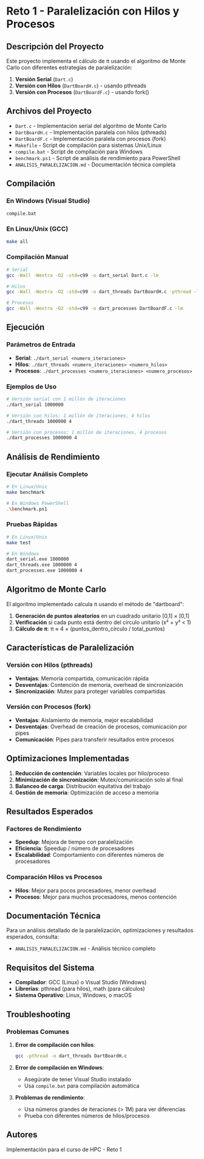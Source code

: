 # Reto 1 - Paralelización con Hilos y Procesos

## Descripción del Proyecto

Este proyecto implementa el cálculo de π usando el algoritmo de Monte Carlo con diferentes estrategias de paralelización:

1. **Versión Serial** (`Dart.c`)
2. **Versión con Hilos** (`DartBoardH.c`) - usando pthreads
3. **Versión con Procesos** (`DartBoardF.c`) - usando fork()

## Archivos del Proyecto

- `Dart.c` - Implementación serial del algoritmo de Monte Carlo
- `DartBoardH.c` - Implementación paralela con hilos (pthreads)
- `DartBoardF.c` - Implementación paralela con procesos (fork)
- `Makefile` - Script de compilación para sistemas Unix/Linux
- `compile.bat` - Script de compilación para Windows
- `benchmark.ps1` - Script de análisis de rendimiento para PowerShell
- `ANALISIS_PARALELIZACION.md` - Documentación técnica completa

## Compilación

### En Windows (Visual Studio)
```cmd
compile.bat
```

### En Linux/Unix (GCC)
```bash
make all
```

### Compilación Manual
```bash
# Serial
gcc -Wall -Wextra -O2 -std=c99 -o dart_serial Dart.c -lm

# Hilos
gcc -Wall -Wextra -O2 -std=c99 -o dart_threads DartBoardH.c -pthread -lm

# Procesos
gcc -Wall -Wextra -O2 -std=c99 -o dart_processes DartBoardF.c -lm
```

## Ejecución

### Parámetros de Entrada
- **Serial**: `./dart_serial <numero_iteraciones>`
- **Hilos**: `./dart_threads <numero_iteraciones> <numero_hilos>`
- **Procesos**: `./dart_processes <numero_iteraciones> <numero_procesos>`

### Ejemplos de Uso
```bash
# Versión serial con 1 millón de iteraciones
./dart_serial 1000000

# Versión con hilos: 1 millón de iteraciones, 4 hilos
./dart_threads 1000000 4

# Versión con procesos: 1 millón de iteraciones, 4 procesos
./dart_processes 1000000 4
```

## Análisis de Rendimiento

### Ejecutar Análisis Completo
```bash
# En Linux/Unix
make benchmark

# En Windows PowerShell
.\benchmark.ps1
```

### Pruebas Rápidas
```bash
# En Linux/Unix
make test

# En Windows
dart_serial.exe 1000000
dart_threads.exe 1000000 4
dart_processes.exe 1000000 4
```

## Algoritmo de Monte Carlo

El algoritmo implementado calcula π usando el método de "dartboard":

1. **Generación de puntos aleatorios** en un cuadrado unitario [0,1] × [0,1]
2. **Verificación** si cada punto está dentro del círculo unitario (x² + y² < 1)
3. **Cálculo de π**: π ≈ 4 × (puntos_dentro_círculo / total_puntos)

## Características de Paralelización

### Versión con Hilos (pthreads)
- **Ventajas**: Memoria compartida, comunicación rápida
- **Desventajas**: Contención de memoria, overhead de sincronización
- **Sincronización**: Mutex para proteger variables compartidas

### Versión con Procesos (fork)
- **Ventajas**: Aislamiento de memoria, mejor escalabilidad
- **Desventajas**: Overhead de creación de procesos, comunicación por pipes
- **Comunicación**: Pipes para transferir resultados entre procesos

## Optimizaciones Implementadas

1. **Reducción de contención**: Variables locales por hilo/proceso
2. **Minimización de sincronización**: Mutex/comunicación solo al final
3. **Balanceo de carga**: Distribución equitativa del trabajo
4. **Gestión de memoria**: Optimización de acceso a memoria

## Resultados Esperados

### Factores de Rendimiento
- **Speedup**: Mejora de tiempo con paralelización
- **Eficiencia**: Speedup / número de procesadores
- **Escalabilidad**: Comportamiento con diferentes números de procesadores

### Comparación Hilos vs Procesos
- **Hilos**: Mejor para pocos procesadores, menor overhead
- **Procesos**: Mejor para muchos procesadores, menos contención

## Documentación Técnica

Para un análisis detallado de la paralelización, optimizaciones y resultados esperados, consulta:
- `ANALISIS_PARALELIZACION.md` - Análisis técnico completo

## Requisitos del Sistema

- **Compilador**: GCC (Linux) o Visual Studio (Windows)
- **Librerías**: pthread (para hilos), math (para cálculos)
- **Sistema Operativo**: Linux, Windows, o macOS

## Troubleshooting

### Problemas Comunes

1. **Error de compilación con hilos**:
   ```bash
   gcc -pthread -o dart_threads DartBoardH.c
   ```

2. **Error de compilación en Windows**:
   - Asegúrate de tener Visual Studio instalado
   - Usa `compile.bat` para compilación automática

3. **Problemas de rendimiento**:
   - Usa números grandes de iteraciones (> 1M) para ver diferencias
   - Prueba con diferentes números de hilos/procesos

## Autores

Implementación para el curso de HPC - Reto 1
